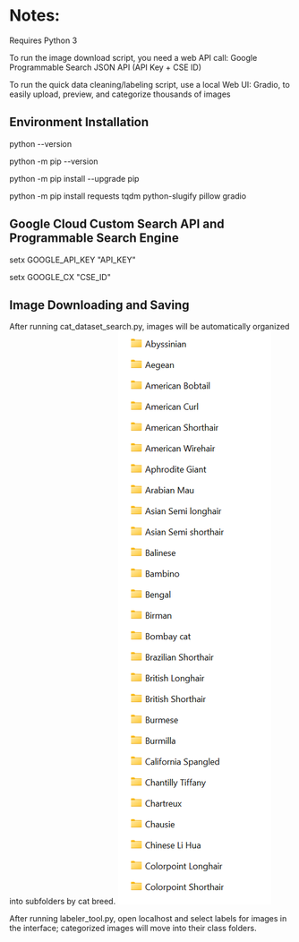 # Notes:

Requires Python 3

To run the image download script, you need a web API call: Google Programmable Search JSON API (API Key + CSE ID)

To run the quick data cleaning/labeling script, use a local Web UI: Gradio, to easily upload, preview, and categorize thousands of images

## Environment Installation

python --version

python -m pip --version

python -m pip install --upgrade pip

python -m pip install requests tqdm python-slugify pillow gradio

## Google Cloud Custom Search API and Programmable Search Engine

setx GOOGLE_API_KEY "API_KEY"

setx GOOGLE_CX "CSE_ID"

## Image Downloading and Saving

After running cat_dataset_search.py, images will be automatically organized into subfolders by cat breed.
![Download](Image%20of%20the%20dataset%20processing%20process/pet1.png)

After running labeler_tool.py, open localhost and select labels for images in the interface; categorized images will move into their class folders.
